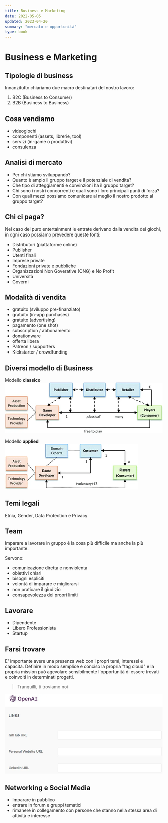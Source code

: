 ```yaml
---
title: Business e Marketing
date: 2022-05-05
updated: 2023-04-20
summary: "mercato e opportunità"
type: book
---
```

# Business e Marketing

## Tipologie di business
Innanzitutto chiariamo due macro destinatari del nostro lavoro:

1. B2C (Business to Consumer)
2. B2B (Business to Business)

## Cosa vendiamo

- videogiochi
- componenti (assets, librerie, tool)
- servizi (in-game o produttivi)
- consulenza

## Analisi di mercato
- Per chi stiamo sviluppando?
- Quanto è ampio il gruppo target e il potenziale di vendita?
- Che tipo di atteggiamenti e convinzioni ha il gruppo target?
- Chi sono i nostri concorrenti e quali sono i loro principali punti di forza?
- Con quali mezzi possiamo comunicare al meglio il nostro prodotto al gruppo target?

## Chi ci paga?
Nel caso del puro entertainment le entrate derivano dalla vendita dei giochi, in ogni caso possiamo prevedere queste fonti:

- Distributori (piattaforme online)
- Publisher
- Utenti finali
- Imprese private
- Fondazioni private e pubbliche
- Organizzazioni Non Goverative (ONG) e No Profit
- Università
- Governi

## Modalità di vendita
- gratuito (sviluppo pre-finanziato)
- gratuito (in-app purchases)
- gratuito (advertising)
- pagamento (one shot)
- subscription / abbonamento
- donationware
- offerta libera
- Patreon / supporters
- Kickstarter / crowdfunding

## Diversi modello di Business

Modello **classico**  
![](img/biz_classic.webp)

Modello **applied**  
![](img/biz_applied.webp)

## Temi legali
Etnia, Gender, Data Protection e Privacy

## Team
Imparare a lavorare in gruppo è la cosa più difficile ma anche la più importante.

Servono:  
- comunicazione diretta e nonviolenta
- obiettivi chiari 
- bisogni espliciti
- volontà di imparare e migliorarsi
- non praticare il giudizio
- consapevolezza dei propri limiti

## Lavorare
- Dipendente
- Libero Professionista
- Startup

## Farsi trovare
E' importante avere una presenza web con i propri temi, interessi e capacità.  Definire in modo semplice e conciso la propria "tag cloud" e la propria mission può agevolare sensibilmente l'opportunità di essere trovati e coinvolti in determinati progetti.

> Tranquilli, ti troviamo noi

![](img/cv_openai.webp)

## Networking e Social Media
- Imparare in pubblico
- entrare in forum e gruppi tematici
- rimanere in collegamento con persone che stanno nella stessa area di attività e interesse
